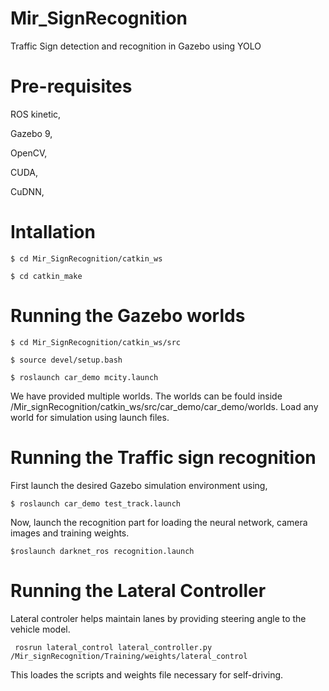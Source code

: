 # Mir_SignRecognition
Traffic Sign detection and recognition in Gazebo using YOLO 

# Pre-requisites
ROS kinetic,

Gazebo 9,

OpenCV,

CUDA,

CuDNN,

# Intallation

```$ cd Mir_SignRecognition/catkin_ws```

```$ cd catkin_make```

# Running the Gazebo worlds

```$ cd Mir_SignRecognition/catkin_ws/src```

```$ source devel/setup.bash```

```$ roslaunch car_demo mcity.launch```

We have provided multiple worlds. The worlds can be fould inside /Mir_signRecognition/catkin_ws/src/car_demo/car_demo/worlds. Load any world for simulation using launch files. 


# Running the Traffic sign recognition

First launch the desired Gazebo simulation environment using,

```$ roslaunch car_demo test_track.launch```

Now, launch the recognition part for loading the neural network, camera images and training weights. 

```$roslaunch darknet_ros recognition.launch```

# Running the Lateral Controller

Lateral controler helps maintain lanes by providing steering angle to the vehicle model. 

``` rosrun lateral_control lateral_controller.py /Mir_signRecognition/Training/weights/lateral_control```

This loades the scripts and weights file necessary for self-driving. 

